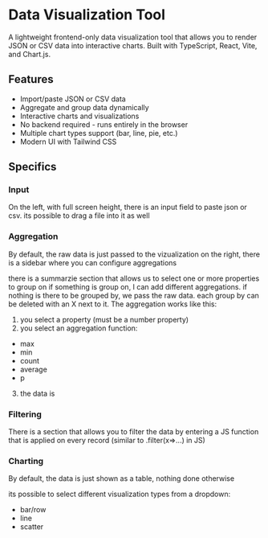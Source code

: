 # Data Visualization Tool

A lightweight frontend-only data visualization tool that allows you to render JSON or CSV data into interactive charts. Built with TypeScript, React, Vite, and Chart.js.

## Features

- Import/paste JSON or CSV data
- Aggregate and group data dynamically
- Interactive charts and visualizations
- No backend required - runs entirely in the browser
- Multiple chart types support (bar, line, pie, etc.)
- Modern UI with Tailwind CSS

## Specifics

### Input
On the left, with full screen height, there is an input field to paste json or csv.
its possible to drag a file into it as well

### Aggregation
By default, the raw data is just passed to the vizualization
on the right, there is a sidebar where you can configure aggregations

there is a summarzie section that allows us to select one or more properties to group on
if something is group on, I can add different aggregations. if nothing is there to be grouped by, we pass the raw data. each group by can be deleted with an X next to it. The aggregation works like this:
1. you select a property (must be a number property)
2. you select an aggregation function:
- max
- min
- count
- average
- p<variable>
3. the data is 

### Filtering
There is a section that allows you to filter the data by entering a JS function that is applied on every record (similar to .filter(x=>...) in JS)

### Charting
By default, the data is just shown as a table, nothing done otherwise

its possible to select different visualization types from a dropdown:
- bar/row
- line
- scatter